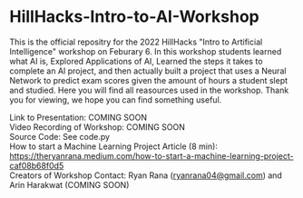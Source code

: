 # HillHacks-Intro-to-AI-Workshop

This is the official repositry for the 2022 HillHacks "Intro to Artificial Intelligence" workshop on Feburary 6. In this workshop students learned what AI is, Explored Applications of AI, Learned the steps it takes to complete an AI project, and then actually built a project that uses a Neural Network to predict exam scores given the amount of hours a student slept and studied. Here you will find all reasources used in the workshop. Thank you for viewing, we hope you can find something useful.

Link to Presentation: COMING SOON
<br>
Video Recording of Workshop: COMING SOON
<br>
Source Code: See code.py
<br>
How to start a Machine Learning Project Article (8 min): https://theryanrana.medium.com/how-to-start-a-machine-learning-project-caf08b68f0d5
<br>
Creators of Workshop Contact: Ryan Rana (ryanrana04@gmail.com) and Arin Harakwat (COMING SOON)

